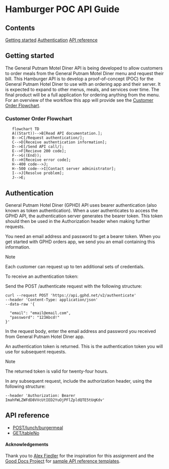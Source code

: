 # Hamburger POC API Guide
## Contents
[Getting started](#getting-started)
[Authentication](#authentication)
[API reference](#API-reference)

## Getting started

The General Putnam Motel Diner API is being developed to allow customers to order meals from the General Putnam Motel Diner menu and request their bill. This Hamburger API is to develop a proof-of-concept (POC) for the General Putnam Hotel Diner to use with an ordering app and their server. It is expected to expand to other menus, meals, and services over time. The final product will be a full application for ordering anything from the menu. For an overview of the workflow this app will provide see the [Customer Order Flowchart](#customer-order-flowchart).

### Customer Order Flowchart

```mermaid
   flowchart TD
   A((Start))-->B[Read API documentation.];
   B-->C[/Request authentication/];
   C-->D[Receive authentication information];
   D-->E[/Send API call/];
   E-->F[Recieve 200 code];
   F-->G((End));
   E-->H[Receive error code];
   H--400 code-->J;
   H--500 code-->I[Contact server administrator];
   I-->J[Resolve problem];
   J-->E;
```

## Authentication

General Putnam Hotel Diner (GPHD) API uses bearer authentication (also known as token authentication). When a user authenticates to access the GPHD API, the authentication server generates the bearer token. This token should then be used in the Authorization header when making further requests.

You need an email address and password to get a bearer token. When you get started with GPHD orders app, we send you an email containing this information.


> [!NOTE]  
> Each customer can request up to ten additional sets of credentials.


To receive an authentication token:

Send the POST /authenticate request with the following structure:

```
curl --request POST 'https://api.gphd.net/v2/authenticate'
--header 'Content-Type: application/json'
--data-raw '{

  "email": "email@email.com",
  "password": "123Abcd!"
}'
```

In the request body, enter the email address and password you received from General Putnam Hotel Diner app.

An authentication token is returned. This is the authentication token you will use for subsequent requests.

> [!NOTE]  
> The returned token is valid for twenty-four hours.

In any subsequent request, include the authorization header, using the following structure:

```--header 'Authorization: Bearer ImahFWLZWFdD8VVcUtIED2YuOjPFlZpldQTE5tUqKdv'```

## API reference

* [POST/lunch/burgermeal](https://github.com/Schnee18/student-showcase/blob/main/student-work/2023/Sharon-Schnee/api-final-project/post.md)
* [GET/tableNo](https://github.com/Schnee18/student-showcase/blob/main/student-work/2023/Sharon-Schnee/api-final-project/get.md)

#### Acknowledgements
Thank you to [Alex Fiedler](https://www.linkedin.com/in/alexfiedler/) for the inspiration for this assignment and the [Good Docs Project](https://thegooddocsproject.dev/) for [sample API reference templates](https://github.com/thegooddocsproject/templates/blob/master/api-reference/api-reference.md).
  



